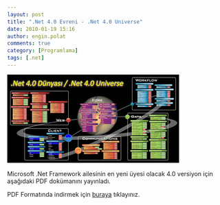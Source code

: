 ```yaml
---
layout: post
title: ".Net 4.0 Evreni - .Net 4.0 Universe"
date: 2010-01-19 15:16
author: engin.polat
comments: true
category: [Programlama]
tags: [.net]
---
```

<a href="/assets/uploads/2010/01/Net40Dunyasi.png">![.Net 4.0 Evreni](/assets/uploads/2010/01/Net40Dunyasi.png ".Net 4.0 Evreni")</a>

Microsoft .Net Framework ailesinin en yeni üyesi olacak 4.0 versiyon için aşağıdaki PDF dokümanını yayınladı.

PDF Formatında indirmek için <a title="Microsoft: .Net 4.0 Universe" href="/assets/uploads/2010/01/Net4_Universe.pdf" target="_blank" rel="noopener">buraya</a> tıklayınız.

